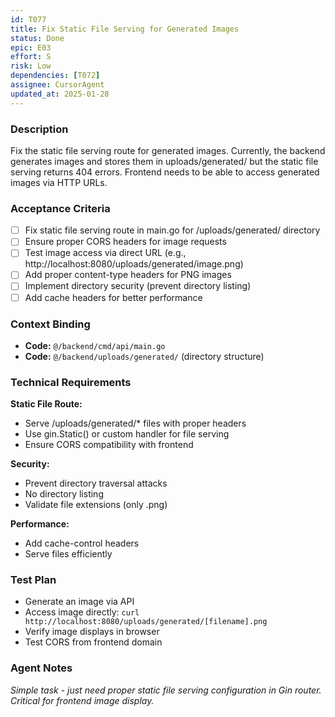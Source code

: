 ```yaml
---
id: T077
title: Fix Static File Serving for Generated Images
status: Done
epic: E03
effort: S
risk: Low
dependencies: [T072]
assignee: CursorAgent
updated_at: 2025-01-28
---
```


### Description

Fix the static file serving route for generated images. Currently, the backend generates images and stores them in uploads/generated/ but the static file serving returns 404 errors. Frontend needs to be able to access generated images via HTTP URLs.

### Acceptance Criteria

- [ ] Fix static file serving route in main.go for /uploads/generated/ directory
- [ ] Ensure proper CORS headers for image requests
- [ ] Test image access via direct URL (e.g., http://localhost:8080/uploads/generated/image.png)
- [ ] Add proper content-type headers for PNG images
- [ ] Implement directory security (prevent directory listing)
- [ ] Add cache headers for better performance

### Context Binding

- **Code:** `@/backend/cmd/api/main.go`
- **Code:** `@/backend/uploads/generated/` (directory structure)

### Technical Requirements

**Static File Route:**
- Serve /uploads/generated/* files with proper headers
- Use gin.Static() or custom handler for file serving
- Ensure CORS compatibility with frontend

**Security:**
- Prevent directory traversal attacks
- No directory listing
- Validate file extensions (only .png)

**Performance:**
- Add cache-control headers
- Serve files efficiently

### Test Plan

- Generate an image via API
- Access image directly: `curl http://localhost:8080/uploads/generated/[filename].png`
- Verify image displays in browser
- Test CORS from frontend domain

### Agent Notes

*Simple task - just need proper static file serving configuration in Gin router. Critical for frontend image display.* 